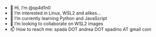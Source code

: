 - 👋 Hi, I’m @sp4d1n0
- 👀 I’m interested in Linux, WSL2 and alikes...
- 🌱 I’m currently learning Python and JavaScript
- 💞️ I’m looking to collaborate on WSL2 images
- 📫 How to reach me: spada DOT andrea DOT spadino AT gmail com

<!---
sp4d1n0/sp4d1n0 is a ✨ special ✨ repository because its `README.md` (this file) appears on your GitHub profile.
You can click the Preview link to take a look at your changes.
--->

